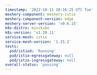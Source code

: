 ```yaml
---
timestamp: '2022-10-11 20:16:25 UTC Tue'
meshery-component: meshery-istio
meshery-component-version: edge
meshery-server-version: 'v0.6.15'
k8s-distro: minikube
k8s-version: 'v1.20.11'
service-mesh: istio
service-mesh-version: '1.15.2'
tests:
  pod/istiod: 'Running'
  pod/istio-egressgateway: null
  pod/istio-ingressgateway: null
overall-status: 'passing'
---
```

